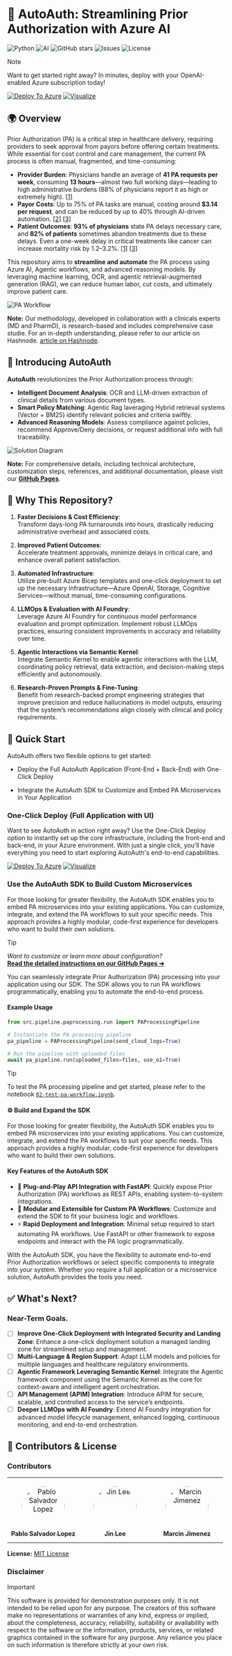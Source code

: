 # 🤖 AutoAuth: Streamlining Prior Authorization with Azure AI

![Python](https://img.shields.io/badge/python-3.9+-blue.svg)
![AI](https://img.shields.io/badge/AI-enthusiast-7F52FF.svg)
![GitHub stars](https://img.shields.io/github/stars/pablosalvador10/gbb-ai-hls-factory-prior-auth?style=social)
![Issues](https://img.shields.io/github/issues/pablosalvador10/gbb-ai-hls-factory-prior-auth)
![License](https://img.shields.io/github/license/pablosalvador10/gbb-ai-hls-factory-prior-auth)

> [!NOTE]
> Want to get started right away? In minutes, deploy with your OpenAI-enabled Azure subscription today!

[![Deploy To Azure](utils/images/deploytoazure.svg?sanitize=true)](https://portal.azure.com/#create/Microsoft.Template/uri/https%3A%2F%2Fraw.githubusercontent.com%2Fpablosalvador10%2Fgbb-ai-hls-factory-prior-auth%2Fdevops%2Finfra%2Fmain.json)
[![Visualize](utils/images/visualizebutton.svg?sanitize=true)](http://armviz.io/#/?load=https%3A%2F%2Fraw.githubusercontent.com%2Fpablosalvador10%2Fgbb-ai-hls-factory-prior-auth%2Fdevops%2Finfra%2Fmain.json)

## 🌍 Overview

Prior Authorization (PA) is a critical step in healthcare delivery, requiring providers to seek approval from payors before offering certain treatments. While essential for cost control and care management, the current PA process is often manual, fragmented, and time-consuming:

- **Provider Burden**: Physicians handle an average of **41 PA requests per week**, consuming **13 hours**—almost two full working days—leading to high administrative burdens (88% of physicians report it as high or extremely high). [\[1\]](https://www.ama-assn.org/)
- **Payor Costs**: Up to 75% of PA tasks are manual, costing around **$3.14 per request**, and can be reduced by up to 40% through AI-driven automation. [\[2\]](https://sagilityhealth.com/) [\[3\]](https://www.mckinsey.com/)
- **Patient Outcomes**: **93% of physicians** state PA delays necessary care, and **82% of patients** sometimes abandon treatments due to these delays. Even a one-week delay in critical treatments like cancer can increase mortality risk by 1.2–3.2%. [\[1\]](https://www.ama-assn.org/) [\[3\]](https://www.mckinsey.com/)

This repository aims to **streamline and automate** the PA process using Azure AI, Agentic workflows, and advanced reasoning models. By leveraging machine learning, OCR, and agentic retrieval-augmented generation (RAG), we can reduce human labor, cut costs, and ultimately improve patient care.

![PA Workflow](utils/images/paworflow.png)

**Note:** Our methodology, developed in collaboration with a clinicals experts (MD and PharmD), is research-based and includes comprehensive case studie. For an in-depth understanding, please refer to our article on Hashnode. [article on Hashnode](https://hashnode.com/draft/67634f1f4a00b0daf47a772f).

## 🤖 Introducing AutoAuth

**AutoAuth** revolutionizes the Prior Authorization process through:

- **Intelligent Document Analysis**: OCR and LLM-driven extraction of clinical details from various document types.
- **Smart Policy Matching**: Agentic Rag laveraging Hybrid retrieval systems (Vector + BM25) identify relevant policies and criteria swiftly.
- **Advanced Reasoning Models**: Assess compliance against policies, recommend Approve/Deny decisions, or request additional info with full traceability.

![Solution Diagram](utils/images/diagram_latest.png)


**Note:** For comprehensive details, including technical architecture, customization steps, references, and additional documentation, please visit our **[GitHub Pages](https://pablosalvador10.github.io/gbb-ai-hls-factory-prior-auth)**.

## 🎉 Why This Repository?

1. **Faster Decisions & Cost Efficiency**:  
   Transform days-long PA turnarounds into hours, drastically reducing administrative overhead and associated costs.

2. **Improved Patient Outcomes**:  
   Accelerate treatment approvals, minimize delays in critical care, and enhance overall patient satisfaction.

3. **Automated Infrastructure**:  
   Utilize pre-built Azure Bicep templates and one-click deployment to set up the necessary infrastructure—Azure OpenAI, Storage, Cognitive Services—without manual, time-consuming configurations.

4. **LLMOps & Evaluation with AI Foundry**:  
   Leverage Azure AI Foundry for continuous model performance evaluation and prompt optimization. Implement robust LLMOps practices, ensuring consistent improvements in accuracy and reliability over time.

5. **Agentic Interactions via Semantic Kernel**:  
   Integrate Semantic Kernel to enable agentic interactions with the LLM, coordinating policy retrieval, data extraction, and decision-making steps efficiently and autonomously.

6. **Research-Proven Prompts & Fine-Tuning**:  
   Benefit from research-backed prompt engineering strategies that improve precision and reduce hallucinations in model outputs, ensuring that the system’s recommendations align closely with clinical and policy requirements.

## 🚀 Quick Start

AutoAuth offers two flexible options to get started:

 + Deploy the Full AutoAuth Application (Front-End + Back-End) with One-Click Deploy
 - Integrate the AutoAuth SDK to Customize and Embed PA Microservices in Your Application

### One-Click Deploy (Full Application with UI)

Want to see AutoAuth in action right away? Use the One-Click Deploy option to instantly set up the core infrastructure, including the front-end and back-end, in your Azure environment. With just a single click, you’ll have everything you need to start exploring AutoAuth's end-to-end capabilities.

[![Deploy To Azure](utils/images/deploytoazure.svg?sanitize=true)](https://portal.azure.com/#create/Microsoft.Template/uri/https%3A%2F%2Fraw.githubusercontent.com%2Fpablosalvador10%2Fgbb-ai-hls-factory-prior-auth%2Fdevops%2Finfra%2Fmain.json)
[![Visualize](utils/images/visualizebutton.svg?sanitize=true)](http://armviz.io/#/?load=https%3A%2F%2Fraw.githubusercontent.com%2Fpablosalvador10%2Fgbb-ai-hls-factory-prior-auth%2Fdevops%2Finfra%2Fmain.json)

### Use the AutoAuth SDK to Build Custom Microservices

For those looking for greater flexibility, the AutoAuth SDK enables you to embed PA microservices into your existing applications. You can customize, integrate, and extend the PA workflows to suit your specific needs. This approach provides a highly modular, code-first experience for developers who want to build their own solutions.

> [!TIP]
> *Want to customize or learn more about configuration?*  
> **[Read the detailed instructions on our GitHub Pages ➜](https://pablosalvador10.github.io/gbb-ai-hls-factory-prior-auth)**

You can seamlessly integrate Prior Authorization (PA) processing into your application using our SDK. The SDK allows you to run PA workflows programmatically, enabling you to automate the end-to-end process.

#### Example Usage

```python
from src.pipeline.paprocessing.run import PAProcessingPipeline

# Instantiate the PA processing pipeline
pa_pipeline = PAProcessingPipeline(send_cloud_logs=True)

# Run the pipeline with uploaded files
await pa_pipeline.run(uploaded_files=files, use_o1=True)
```
> [!TIP]
> To test the PA processing pipeline and get started, please refer to the notebook [`02-test-pa-workflow.ipynb`](./02-test-pa-workflow.ipynb).

#### ⚙️ Build and Expand the SDK

For those looking for greater flexibility, the AutoAuth SDK enables you to embed PA microservices into your existing applications. You can customize, integrate, and extend the PA workflows to suit your specific needs. This approach provides a highly modular, code-first experience for developers who want to build their own solutions.

#### Key Features of the AutoAuth SDK

- 📡 **Plug-and-Play API Integration with FastAPI**: Quickly expose Prior Authorization (PA) workflows as REST APIs, enabling system-to-system integrations.
- 🔄 **Modular and Extensible for Custom PA Workflows**: Customize and extend the SDK to fit your business logic and workflows.
- ⚡ **Rapid Deployment and Integration**: Minimal setup required to start automating PA workflows. Use FastAPI or other framework to expose endpoints and interact with the PA logic programmatically.

With the AutoAuth SDK, you have the flexibility to automate end-to-end Prior Authorization workflows or select specific components to integrate into your system. Whether you require a full application or a microservice solution, AutoAuth provides the tools you need.


## ✅ What's Next?

### Near-Term Goals.
- [ ] **Improve One-Click Deployment with Integrated Security and Landing Zone**: Enhance a one-click deployment solution a managed landing zone for streamlined setup and management.
- [ ] **Multi-Language & Region Support**: Adapt LLM models and policies for multiple languages and healthcare regulatory environments.  
- [ ] **Agentic Framework Leveraging Semantic Kernel**: Integrate the Agentic framework component using the Semantic Kernel as the core for context-aware and intelligent agent orchestration.
- [ ] **API Management (APIM) Integration**: Introduce APIM for secure, scalable, and controlled access to the service’s endpoints.  
- [ ] **Deeper LLMOps with AI Foundry**: Extend AI Foundry integration for advanced model lifecycle management, enhanced logging, continuous monitoring, and end-to-end orchestration.

## 🤝 Contributors & License

### Contributors

<table>
<tr>
    <td align="center" style="word-wrap: break-word; width: 150px; height: 150px">
        <a href=https://github.com/pablosalvador10>
            <img src=https://avatars.githubusercontent.com/u/31255154?v=4 width="100" style="border-radius:50%;padding-top:10px" alt="Pablo Salvador Lopez"/>
            <br />
            <sub style="font-size:14px"><b>Pablo Salvador Lopez</b></sub>
        </a>
    </td>
    <td align="center" style="word-wrap: break-word; width: 150px; height: 150px">
        <a href=https://github.com/marcjimz>
            <img src=https://avatars.githubusercontent.com/u/94473824?v=4 width="100" style="border-radius:50%;padding-top:10px" alt="Jin Lee"/>
            <br />
            <sub style="font-size:14px"><b>Jin Lee</b></sub>
        </a>
    </td>
    <td align="center" style="word-wrap: break-word; width: 150px; height: 150px">
        <a href=https://github.com/marcjimz>
            <img src=https://avatars.githubusercontent.com/u/4607826?v=4 width="100" style="border-radius:50%;padding-top:10px" alt="Marcin Jimenez"/>
            <br />
            <sub style="font-size:14px"><b>Marcin Jimenez</b></sub>
        </a>
    </td>
</tr>
</table>

**License:** [MIT License](./LICENSE)

### Disclaimer
> [!IMPORTANT]
> This software is provided for demonstration purposes only. It is not intended to be relied upon for any purpose. The creators of this software make no representations or warranties of any kind, express or implied, about the completeness, accuracy, reliability, suitability or availability with respect to the software or the information, products, services, or related graphics contained in the software for any purpose. Any reliance you place on such information is therefore strictly at your own risk.